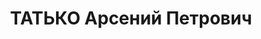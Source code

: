 ---
title: ТАТЬКО Арсений Петрович
description: "Род. в 1886, Украина, г. Днепропетровск, украинец, обр.: среднее, член\
  \ ВКП(б) с 1903. Проживал: Украинская ССР, г. Харьков, К. Либкнехта, 59. Слесарь,\
  \ зам. дир. СТ3 им. Молотова \n  Арестован 08.07.1937. Обв. по ст. 54-7-10 ч.1,\
  \ 54-11 (член правотроцкистской организации, занимался к.р. д., направленной против\
  \ партии и сов.власти, а также организацией вредительства на станкозаводе им. Молотова).\
  \ Приговор: ВК ВС СССР, 31.10.1937 – ВМН. Расстрелян 01.11.1937. \n  Реабилитирован\
  \ 13.06.1956"
---